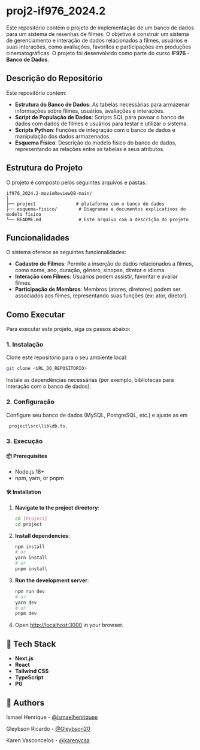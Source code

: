 # proj2-if976_2024.2

Este repositório contém o projeto de implementação de um banco de dados para um sistema de resenhas de filmes. O objetivo é construir um sistema de gerenciamento e interação de dados relacionados a filmes, usuários e suas interações, como avaliações, favoritos e participações em produções cinematográficas. O projeto foi desenvolvido como parte do curso **IF976 - Banco de Dados**.

## Descrição do Repositório

Este repositório contém:

- **Estrutura do Banco de Dados**: As tabelas necessárias para armazenar informações sobre filmes, usuários, avaliações e interações.
- **Script de População de Dados**: Scripts SQL para povoar o banco de dados com dados de filmes e usuários para testar e utilizar o sistema.
- **Scripts Python**: Funções de integração com o banco de dados e manipulação dos dados armazenados.
- **Esquema Físico**: Descrição do modelo físico do banco de dados, representando as relações entre as tabelas e seus atributos.

## Estrutura do Projeto

O projeto é composto pelos seguintes arquivos e pastas:

```
if976_2024.2-movieReviewDB-main/
│
├── project               # plataforma com o banco de dados
├── esquema-fisico/        # Diagramas e documentos explicativos do modelo físico
└── README.md              # Este arquivo com a descrição do projeto
```

## Funcionalidades

O sistema oferece as seguintes funcionalidades:

- **Cadastro de Filmes**: Permite a inserção de dados relacionados a filmes, como nome, ano, duração, gênero, sinopse, diretor e idioma.
- **Interação com Filmes**: Usuários podem assistir, favoritar e avaliar filmes.
- **Participação de Membros**: Membros (atores, diretores) podem ser associados aos filmes, representando suas funções (ex: ator, diretor).

## Como Executar

Para executar este projeto, siga os passos abaixo:

### 1. Instalação

Clone este repositório para o seu ambiente local:

```bash
git clone <URL_DO_REPOSITORIO>
```

Instale as dependências necessárias (por exemplo, bibliotecas para interação com o banco de dados).

### 2. Configuração

Configure seu banco de dados (MySQL, PostgreSQL, etc.) e ajuste as em

```bash
 project\src\lib\db.ts.
```

### 3. Execução

#### 📦 Prerequisites

- Node.js 18+
- npm, yarn, or pnpm

#### 🛠️ Installation

1. **Navigate to the project directory**:

   ```bash
   cd [Project]
   cd project
   ```

2. **Install dependencies**:

   ```bash
   npm install
   # or
   yarn install
   # or
   pnpm install
   ```

3. **Run the development server**:

   ```bash
   npm run dev
   # or
   yarn dev
   # or
   pnpm dev
   ```

4. Open [http://localhost:3000](http://localhost:3000) in your browser.

## 🔧 Tech Stack

- **Next.js**
- **React**
- **Tailwind CSS**
- **TypeScript**
- **PG**

## 👥 Authors

Ismael Henrique - [@ismaelhenriquee](https://github.com/ismaelhenriquee)

Gleybson Ricardo - [@Gleybson20
](https://github.com/Gleybson20)

Karen Vasconcelos - [@karenvcsa
](https://github.com/karenvcsa)
